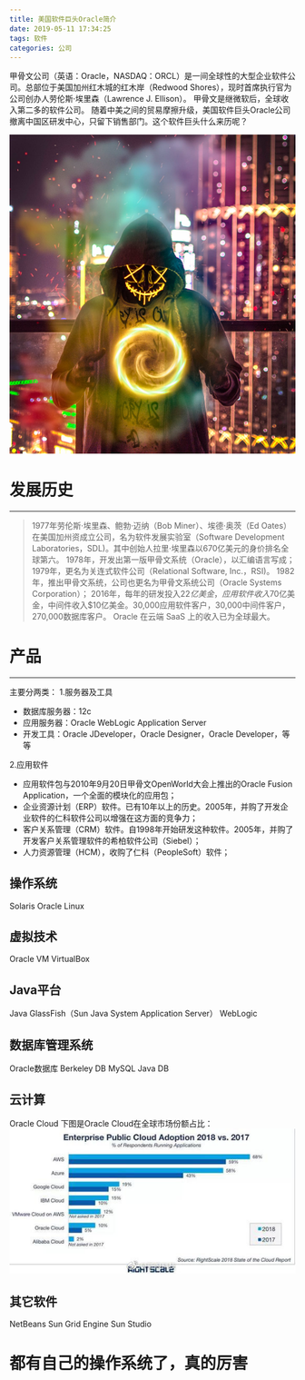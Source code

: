 ```yaml
---
title: 美国软件巨头Oracle简介
date: 2019-05-11 17:34:25
tags: 软件
categories: 公司
---
```

甲骨文公司（英语：Oracle，NASDAQ：ORCL）是一间全球性的大型企业软件公司。总部位于美国加州红木城的红木岸（Redwood Shores），现时首席执行官为公司创办人劳伦斯·埃里森（Lawrence J. Ellison）。
甲骨文是继微软后，全球收入第二多的软件公司。
随着中美之间的贸易摩擦升级，美国软件巨头Oracle公司撤离中国区研发中心，只留下销售部门。这个软件巨头什么来历呢？

<!-- more -->
![tech](美国软件巨头Oracle简介/tech.jpeg)

# 发展历史
---
> 1977年劳伦斯·埃里森、鲍勃·迈纳（Bob Miner）、埃德·奥茨（Ed Oates）在美国加州资成立公司，名为软件发展实验室（Software Development Laboratories，SDL)。其中创始人拉里·埃里森以670亿美元的身价排名全球第六。
> 1978年，开发出第一版甲骨文系统（Oracle），以汇编语言写成；
> 1979年，更名为关连式软件公司（Relational Software, Inc.，RSI)。
> 1982年，推出甲骨文系统，公司也更名为甲骨文系统公司（Oracle Systems Corporation）；
> 2016年，每年的研发投入$22亿美金，应用软件收入$70亿美金，中间件收入$10亿美金。30,000应用软件客户，30,000中间件客户，270,000数据库客户。
> Oracle 在云端 SaaS 上的收入已为全球最大。

# 产品
---
主要分两类：
1.服务器及工具
* 数据库服务器：12c
* 应用服务器：Oracle WebLogic Application Server
* 开发工具：Oracle JDeveloper，Oracle Designer，Oracle Developer，等等

2.应用软件
* 应用软件包与2010年9月20日甲骨文OpenWorld大会上推出的Oracle Fusion Application，一个全面的模块化的应用包；
* 企业资源计划（ERP）软件。已有10年以上的历史。2005年，并购了开发企业软件的仁科软件公司以增强在这方面的竞争力；
* 客户关系管理（CRM）软件。自1998年开始研发这种软件。2005年，并购了开发客户关系管理软件的希柏软件公司（Siebel）；
* 人力资源管理（HCM），收购了仁科（PeopleSoft）软件；

## 操作系统
Solaris
Oracle Linux

## 虚拟技术
Oracle VM
VirtualBox

## Java平台
Java
GlassFish（Sun Java System Application Server）
WebLogic

## 数据库管理系统
Oracle数据库
Berkeley DB
MySQL
Java DB

## 云计算
Oracle Cloud
下图是Oracle Cloud在全球市场份额占比：
![oracle_cloud](美国软件巨头Oracle简介/oracle_cloud.jpg)

## 其它软件
NetBeans
Sun Grid Engine
Sun Studio

# 都有自己的操作系统了，真的厉害
